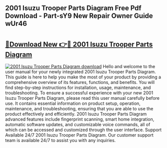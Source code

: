 ## 2001 Isuzu Trooper Parts Diagram Free Pdf Download - Part-sY9 New Repair Owner Guide wUr46

# <h2><a href="http://dfk2fb4.blite.top/?on=2001+Isuzu+Trooper+Parts+Diagram">🔗Download New 👉🔴 2001 Isuzu Trooper Parts Diagram</a></h2>

[![2001 Isuzu Trooper Parts Diagram download](https://i.imgur.com/lujVjoI.png)](http://dfk2fb4.blite.top/?on=2001+Isuzu+Trooper+Parts+Diagram)
Hello and welcome to the user manual for your newly integrated 2001 Isuzu Trooper Parts Diagram. This guide is here to help you make the most of your product by providing a comprehensive overview of its features, functions, and benefits. You will find step-by-step instructions for installation, usage, maintenance, and troubleshooting. To ensure a successful experience with your new 2001 Isuzu Trooper Parts Diagram, please read this user manual carefully before use. It contains essential information on product setup, operation, maintenance, and troubleshooting, ensuring that you are able to use the product effectively and efficiently. 2001 Isuzu Trooper Parts Diagram advanced features include fingerprint scanning, smart home integration, automatic software updates, and customizable voice commands, all of which can be accessed and customized through the user interface. Support Available 24/7 2001 Isuzu Trooper Parts Diagram. Our customer support team is available 24/7 to assist you with any inquiries.
